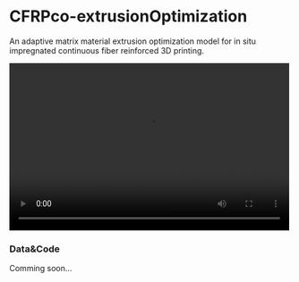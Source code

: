 # CFRPco-extrusionOptimization
An adaptive matrix material extrusion optimization model for in situ impregnated continuous fiber reinforced 3D printing.

<video src="doc/OptimizedExtrusionExampleA" controls="controls" width="500" height="300">
</video>

### Data&Code
Comming soon...

